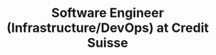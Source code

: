---
title: Software Engineer (Infrastructure/DevOps) at Credit Suisse
start_month: May 2020
end_month: May 2021
tags:
  - DevOps
  - Engineering
summary: Developed infrastructure and tools for improving engineering experience, building scalable services handling 10-50k+ daily users.
detailPage: 
---